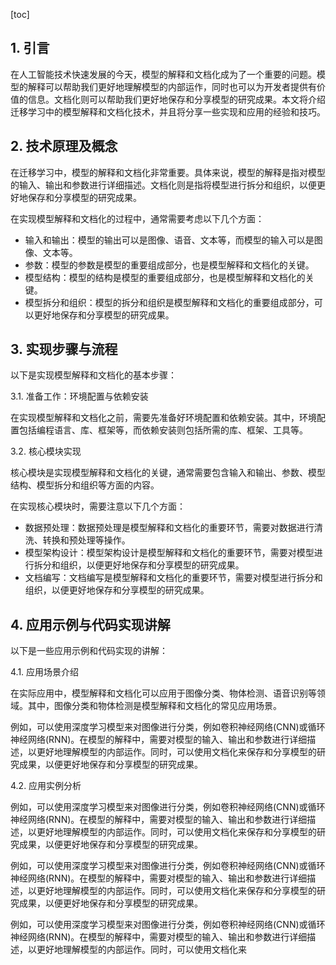 
[toc]                    
                
                
## 1. 引言

在人工智能技术快速发展的今天，模型的解释和文档化成为了一个重要的问题。模型的解释可以帮助我们更好地理解模型的内部运作，同时也可以为开发者提供有价值的信息。文档化则可以帮助我们更好地保存和分享模型的研究成果。本文将介绍迁移学习中的模型解释和文档化技术，并且将分享一些实现和应用的经验和技巧。

## 2. 技术原理及概念

在迁移学习中，模型的解释和文档化非常重要。具体来说，模型的解释是指对模型的输入、输出和参数进行详细描述。文档化则是指将模型进行拆分和组织，以便更好地保存和分享模型的研究成果。

在实现模型解释和文档化的过程中，通常需要考虑以下几个方面：

- 输入和输出：模型的输出可以是图像、语音、文本等，而模型的输入可以是图像、文本等。
- 参数：模型的参数是模型的重要组成部分，也是模型解释和文档化的关键。
- 模型结构：模型的结构是模型的重要组成部分，也是模型解释和文档化的关键。
- 模型拆分和组织：模型的拆分和组织是模型解释和文档化的重要组成部分，可以更好地保存和分享模型的研究成果。

## 3. 实现步骤与流程

以下是实现模型解释和文档化的基本步骤：

3.1. 准备工作：环境配置与依赖安装

在实现模型解释和文档化之前，需要先准备好环境配置和依赖安装。其中，环境配置包括编程语言、库、框架等，而依赖安装则包括所需的库、框架、工具等。

3.2. 核心模块实现

核心模块是实现模型解释和文档化的关键，通常需要包含输入和输出、参数、模型结构、模型拆分和组织等方面的内容。

在实现核心模块时，需要注意以下几个方面：

- 数据预处理：数据预处理是模型解释和文档化的重要环节，需要对数据进行清洗、转换和预处理等操作。
- 模型架构设计：模型架构设计是模型解释和文档化的重要环节，需要对模型进行拆分和组织，以便更好地保存和分享模型的研究成果。
- 文档编写：文档编写是模型解释和文档化的重要环节，需要对模型进行拆分和组织，以便更好地保存和分享模型的研究成果。

## 4. 应用示例与代码实现讲解

以下是一些应用示例和代码实现的讲解：

4.1. 应用场景介绍

在实际应用中，模型解释和文档化可以应用于图像分类、物体检测、语音识别等领域。其中，图像分类和物体检测是模型解释和文档化的常见应用场景。

例如，可以使用深度学习模型来对图像进行分类，例如卷积神经网络(CNN)或循环神经网络(RNN)。在模型的解释中，需要对模型的输入、输出和参数进行详细描述，以更好地理解模型的内部运作。同时，可以使用文档化来保存和分享模型的研究成果，以便更好地保存和分享模型的研究成果。

4.2. 应用实例分析

例如，可以使用深度学习模型来对图像进行分类，例如卷积神经网络(CNN)或循环神经网络(RNN)。在模型的解释中，需要对模型的输入、输出和参数进行详细描述，以更好地理解模型的内部运作。同时，可以使用文档化来保存和分享模型的研究成果，以便更好地保存和分享模型的研究成果。

例如，可以使用深度学习模型来对图像进行分类，例如卷积神经网络(CNN)或循环神经网络(RNN)。在模型的解释中，需要对模型的输入、输出和参数进行详细描述，以更好地理解模型的内部运作。同时，可以使用文档化来保存和分享模型的研究成果，以便更好地保存和分享模型的研究成果。

例如，可以使用深度学习模型来对图像进行分类，例如卷积神经网络(CNN)或循环神经网络(RNN)。在模型的解释中，需要对模型的输入、输出和参数进行详细描述，以更好地理解模型的内部运作。同时，可以使用文档化来

